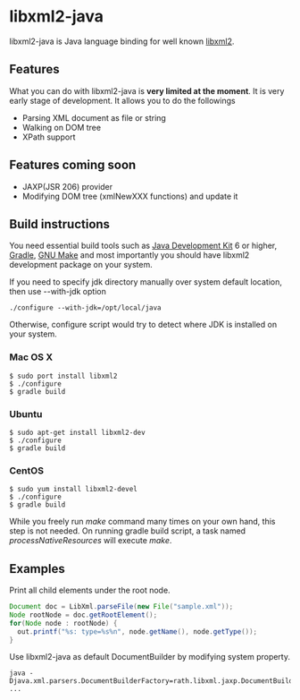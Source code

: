 # libxml2-java

libxml2-java is Java language binding for well known [libxml2](http://xmlsoft.org/). 

## Features

What you can do with libxml2-java is **very limited at the moment**. It is very early stage of development. It allows you to do the followings 

- Parsing XML document as file or string
- Walking on DOM tree  
- XPath support 

## Features coming soon

- JAXP(JSR 206) provider  
- Modifying DOM tree (xmlNewXXX functions) and update it

## Build instructions

You need essential build tools such as [Java Development Kit](http://en.wikipedia.org/wiki/Java_Development_Kit) 6 or higher, [Gradle](http://www.gradle.org), [GNU Make](http://www.gnu.org/software/make/) and most importantly you should have libxml2 development package on your system. 

If you need to specify jdk directory manually over system default location, then use --with-jdk option 

	./configure --with-jdk=/opt/local/java

Otherwise, configure script would try to detect where JDK is installed on your system.

### Mac OS X
	$ sudo port install libxml2
	$ ./configure 
	$ gradle build 
### Ubuntu
	$ sudo apt-get install libxml2-dev
	$ ./configure 
	$ gradle build
### CentOS
	$ sudo yum install libxml2-devel
	$ ./configure 
	$ gradle build

While you freely run _make_ command many times on your own hand, this step is not needed. On running gradle build script, a task named _processNativeResources_ will execute _make_. 

## Examples 

Print all child elements under the root node.

```java
Document doc = LibXml.parseFile(new File("sample.xml"));
Node rootNode = doc.getRootElement();
for(Node node : rootNode) {
  out.printf("%s: type=%s%n", node.getName(), node.getType());
}
```

Use libxml2-java as default DocumentBuilder by modifying system property.

	java -Djava.xml.parsers.DocumentBuilderFactory=rath.libxml.jaxp.DocumentBuilderFactory ... 


